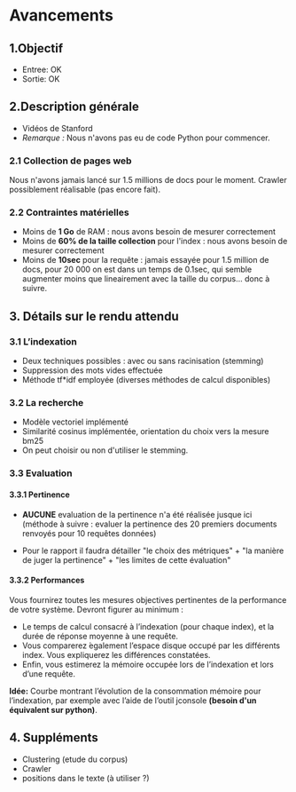 # Avancements

## 1.Objectif
* Entree: OK
* Sortie: OK

## 2.Description générale
* Vidéos de Stanford
* *Remarque :* Nous n'avons pas eu de code Python pour commencer.

### 2.1 Collection de pages web
Nous n'avons jamais lancé sur 1.5 millions de docs pour le moment.
Crawler possiblement réalisable (pas encore fait).

### 2.2 Contraintes matérielles
* Moins de **1 Go** de RAM : nous avons besoin de mesurer correctement
* Moins de **60% de la taille collection** pour l'index : nous avons besoin de mesurer correctement
* Moins de **10sec** pour la requête : jamais essayée pour 1.5 million de docs, pour 20 000 on est dans un temps de 0.1sec, qui semble augmenter moins que lineairement avec la taille du corpus... donc à suivre.

## 3. Détails sur le rendu attendu
### 3.1 L’indexation
* Deux techniques possibles : avec ou sans racinisation (stemming)
* Suppression des mots vides effectuée
* Méthode tf*idf employée (diverses méthodes de calcul disponibles)

### 3.2 La recherche
* Modèle vectoriel implémenté
* Similarité cosinus implémentée, orientation du choix vers la mesure bm25
* On peut choisir ou non d'utiliser le stemming.

### 3.3 Evaluation
#### 3.3.1 Pertinence
* **AUCUNE** evaluation de la pertinence n'a été réalisée jusque ici
(méthode à suivre : evaluer la pertinence des 20 premiers documents renvoyés pour 10 requêtes données)

* Pour le rapport il faudra détailler "le choix des métriques" + "la manière de juger la pertinence" + "les limites de cette évaluation"

#### 3.3.2 Performances
Vous fournirez toutes les mesures objectives pertinentes de la performance de votre système. Devront figurer au minimum :

* Le temps de calcul consacré à l’indexation (pour chaque index), et la durée de réponse moyenne à une requête.
* Vous comparerez  ́egalement l’espace disque occupé par les différents index. Vous expliquerez les différences constatées.
* Enfin, vous estimerez la mémoire occupée lors de l’indexation et lors d’une requête.
 
**Idée:** Courbe montrant l’évolution de la consommation mémoire pour l’indexation, par exemple avec l’aide de l’outil jconsole **(besoin d'un équivalent sur python)**.

## 4. Suppléments
* Clustering (etude du corpus)
* Crawler
* positions dans le texte (à utiliser ?)
